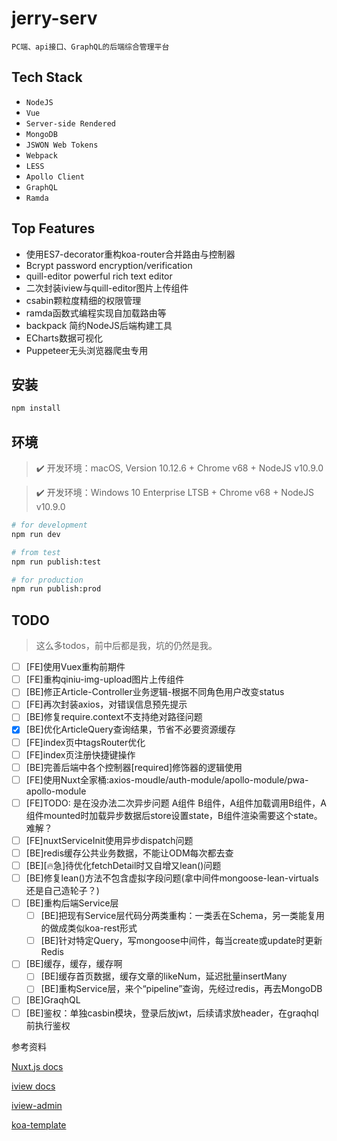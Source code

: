 # jerry-serv

    PC端、api接口、GraphQL的后端综合管理平台

## Tech Stack

* `NodeJS`
* `Vue`
* `Server-side Rendered`
* `MongoDB`
* `JSWON Web Tokens`
* `Webpack`
* `LESS`
* `Apollo Client`
* `GraphQL`
* `Ramda`

## Top Features

* 使用ES7-decorator重构koa-router合并路由与控制器
* Bcrypt password encryption/verification
* quill-editor powerful rich text editor
* 二次封装iview与quill-editor图片上传组件
* csabin颗粒度精细的权限管理
* ramda函数式编程实现自加载路由等
* backpack 简约NodeJS后端构建工具
* ECharts数据可视化
* Puppeteer无头浏览器爬虫专用

## 安装

```bash
npm install
```

## 环境

> ✔️ 开发环境：macOS, Version 10.12.6 + Chrome v68 + NodeJS v10.9.0

> ✔️ 开发环境：Windows 10 Enterprise LTSB + Chrome v68 + NodeJS v10.9.0

```bash
# for development
npm run dev

# from test
npm run publish:test

# for production
npm run publish:prod
```

## TODO

> 这么多todos，前中后都是我，坑的仍然是我。

* [ ] [FE]使用Vuex重构前期件
* [ ] [FE]重构qiniu-img-upload图片上传组件
* [ ] [BE]修正Article-Controller业务逻辑-根据不同角色用户改变status
* [ ] [FE]再次封装axios，对错误信息预先提示
* [ ] [BE]修复require.context不支持绝对路径问题
* [x] [BE]优化ArticleQuery查询结果，节省不必要资源缓存
* [ ] [FE]index页中tagsRouter优化
* [ ] [FE]index页注册快捷键操作
* [ ] [BE]完善后端中各个控制器[required]修饰器的逻辑使用
* [ ] [FE]使用Nuxt全家桶:axios-moudle/auth-module/apollo-module/pwa-apollo-module
* [ ] [FE]TODO: 是在没办法二次异步问题 A组件 B组件，A组件加载调用B组件，A组件mounted时加载异步数据后store设置state，B组件渲染需要这个state。难解？
* [ ] [FE]nuxtServiceInit使用异步dispatch问题
* [ ] [BE]redis缓存公共业务数据，不能让ODM每次都去查
* [ ] [BE][🔥急]待优化fetchDetail时又自增又lean()问题
* [ ] [BE]修复lean()方法不包含虚拟字段问题(拿中间件mongoose-lean-virtuals还是自己造轮子？)
* [ ] [BE]重构后端Service层
  * [ ] [BE]把现有Service层代码分两类重构：一类丢在Schema，另一类能复用的做成类似koa-rest形式
  * [ ] [BE]针对特定Query，写mongoose中间件，每当create或update时更新Redis
* [ ] [BE]缓存，缓存，缓存啊
  * [ ] [BE]缓存首页数据，缓存文章的likeNum，延迟批量insertMany
  * [ ] [BE]重构Service层，来个“pipeline”查询，先经过redis，再去MongoDB
* [ ] [BE]GraqhQL
* [ ] [BE]鉴权：单独casbin模块，登录后放jwt，后续请求放header，在graqhql前执行鉴权

参考资料

[Nuxt.js docs](https://github.com/nuxt/nuxt.js)

[iview docs](https://www.iviewui.com/docs/guide/install)

[iview-admin](https://github.com/iview/iview-admin)

[koa-template](https://github.com/nuxt-community/koa-template)
